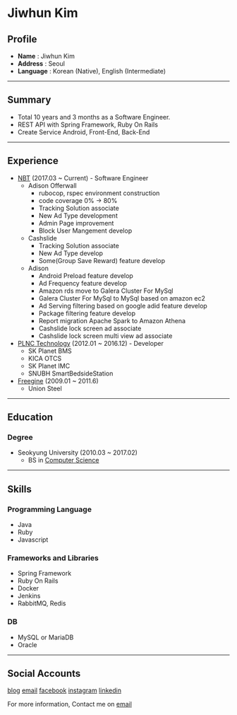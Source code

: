 # Jiwhun Kim

## Profile
* **Name** : Jiwhun Kim
* **Address** : Seoul
* **Language** : Korean (Native), English (Intermediate)

----

## Summary
- Total 10 years and 3 months as a Software Engineer.
- REST API with Spring Framework, Ruby On Rails
- Create Service Android, Front-End, Back-End

----

## Experience
- [NBT](http://www.nbt.com/) (2017.03 ~ Current) - Software Engineer
    - Adison Offerwall  
      - rubocop, rspec environment construction
      - code coverage 0% -> 80%  
      - Tracking Solution associate  
      - New Ad Type development  
      - Admin Page improvement
      - Block User Mangement develop   
    - Cashslide
      - Tracking Solution associate  
      - New Ad Type develop
      - Some(Group Save Reward) feature develop
    - Adison  
      - Android Preload feature develop  
      - Ad Frequency feature develop
      - Amazon rds move to Galera Cluster For MySql 
      - Galera Cluster For MySql to MySql based on amazon ec2
      - Ad Serving filtering based on google adid feature develop
      - Package filtering feature develop
      - Report migration Apache Spark to Amazon Athena
      - Cashslide lock screen ad associate
      - Cashslide lock screen multi view ad associate 
- [PLNC Technology](http://www.plnc.co.kr/) (2012.01 ~ 2016.12) - Developer
    - SK Planet BMS
    - KICA OTCS
    - SK Planet IMC
    - SNUBH SmartBedsideStation
- [Freegine](http://www.freegine.com/) (2009.01 ~ 2011.6)
    - Union Steel 

----

## Education
### Degree
- Seokyung University (2010.03 ~ 2017.02)
  - BS in <a href="https://cs.skuniv.ac.kr/" target="_blank">Computer Science</a>

----

## Skills

### Programming Language
- Java
- Ruby
- Javascript

### Frameworks and Libraries
- Spring Framework
- Ruby On Rails
- Docker
- Jenkins
- RabbitMQ, Redis

### DB
- MySQL or MariaDB
- Oracle

----

## Social Accounts

<a href="https://jiwhunkim.github.io" target="_blank">blog</a>
<a href="mailto:jiwhun.kim@outlook.com" target="_blank">email</a>
<a href="https://facebook.com/jiwhun.kim" target="_blank">facebook</a>
<a href="https://instagram.com/jiwhun.kim" target="_blank">instagram</a>
<a href="https://linkedin.com/in/jiwhunkim" target="_blank">linkedin</a>

For more information, Contact me on <a href="mailto:jiwhun.kim@outlook.com">email</a>